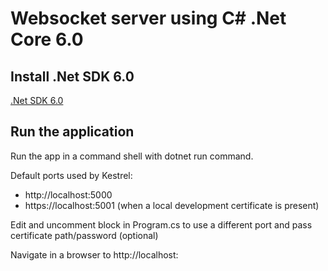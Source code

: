 # Websocket server using C# .Net Core 6.0

## Install .Net SDK 6.0

[.Net SDK 6.0](https://dotnet.microsoft.com/en-us/download/dotnet/6.0)

## Run the application

Run the app in a command shell with dotnet run command.

Default ports used by Kestrel:

+ http://localhost:5000
+ https://localhost:5001 (when a local development certificate is present)

Edit and uncomment block in Program.cs to use a different port and pass certificate path/password (optional)

Navigate in a browser to http://localhost:<port>
